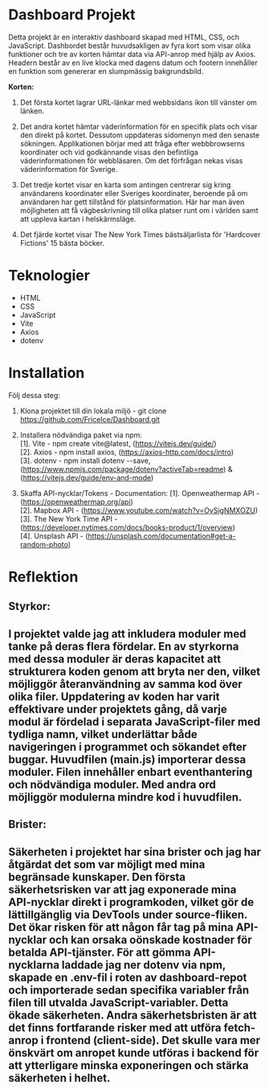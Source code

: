 # Dashboard Projekt

Detta projekt är en interaktiv dashboard skapad med HTML, CSS, och JavaScript. Dashbordet består huvudsakligen av fyra kort som visar olika funktioner och tre av korten hämtar data via API-anrop med hjälp av Axios. Headern består av en live klocka med dagens datum och footern innehåller en funktion som genererar en slumpmässig bakgrundsbild. 

<b>Korten:</b>

  1. Det första kortet lagrar URL-länkar med webbsidans ikon till vänster om länken.

  2. Det andra kortet hämtar väderinformation för en specifik plats och visar den direkt på kortet. Dessutom uppdateras sidomenyn med den senaste sökningen. Applikationen börjar med att fråga efter webbbrowserns koordinater och vid godkännande visas den befintliga väderinformationen för webbläsaren. Om det förfrågan nekas visas väderinformation för Sverige.

  3. Det tredje kortet visar en karta som antingen centrerar sig kring användarens koordinater eller Sveriges koordinater, beroende på om användaren har gett tillstånd för platsinformation. Här har man även möjligheten att få vägbeskrivning till olika platser runt om i världen samt att uppleva kartan i helskärmsläge.

  4. Det fjärde kortet visar The New York Times bästsäljarlista för 'Hardcover Fictions' 15 bästa böcker.

# Teknologier
<ul>
  <li>HTML</li> 
  <li>CSS</li> 
  <li>JavaScript</li> 
  <li>Vite</li> 
  <li>Axios</li> 
  <li>dotenv</li>
</ul>

# Installation
Följ dessa steg: 
 1. Klona projektet till din lokala miljö - git clone https://github.com/FriceIce/Dashboard.git

 2. Installera nödvändiga paket via npm:<br>
  [1]. Vite - npm create vite@latest, (https://vitejs.dev/guide/)<br>
  [2]. Axios - npm install axios, (https://axios-http.com/docs/intro)<br>
  [3]. dotenv - npm install dotenv --save, (https://www.npmjs.com/package/dotenv?activeTab=readme) & (https://vitejs.dev/guide/env-and-mode)<br>

3. Skaffa API-nycklar/Tokens - Documentation: 
  [1]. Openweathermap API - (https://openweathermap.org/api)<br>
  [2]. Mapbox API - (https://www.youtube.com/watch?v=OySigNMXOZU)<br>
  [3]. The New York Time API - (https://developer.nytimes.com/docs/books-product/1/overview)<br>
  [4]. Unsplash API - (https://unsplash.com/documentation#get-a-random-photo)

# Reflektion
<h2>Styrkor:<h2> 
<p>
  I projektet valde jag att inkludera moduler med tanke på deras flera fördelar. En av styrkorna med dessa moduler är deras kapacitet att strukturera koden genom att bryta ner den, vilket möjliggör återanvändning av samma kod över olika filer. Uppdatering av koden har varit effektivare under projektets gång, då varje modul är fördelad i separata JavaScript-filer med tydliga namn, vilket underlättar både navigeringen i programmet och sökandet efter buggar.
  Huvudfilen (main.js) importerar dessa moduler. Filen innehåller enbart eventhantering och nödvändiga moduler. Med andra ord möjliggör modulerna mindre kod i huvudfilen.
</p>

<h2>Brister:<h2>  
<p>
  Säkerheten i projektet har sina brister och jag har åtgärdat det som var möjligt med mina begränsade kunskaper. Den första säkerhetsrisken var att jag exponerade mina API-nycklar direkt i programkoden, vilket gör de lättillgänglig via DevTools under source-fliken. Det ökar risken för att någon får tag på mina API-nycklar och kan orsaka oönskade kostnader för betalda API-tjänster. För att gömma API-nycklarna laddade jag ner dotenv via npm, skapade en .env-fil i roten av dashboard-repot och importerade sedan specifika variabler från filen till utvalda JavaScript-variabler. Detta ökade säkerheten.
  Andra säkerhetsbristen är att det finns fortfarande risker med att utföra fetch-anrop i frontend (client-side). Det skulle vara mer önskvärt om anropet kunde utföras i backend för att ytterligare minska exponeringen och stärka säkerheten i helhet.
</p>